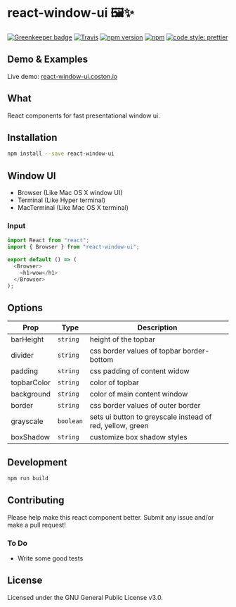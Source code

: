 # react-window-ui 🖼✨

[![Greenkeeper badge](https://badges.greenkeeper.io/coston/react-window-ui.svg)](https://greenkeeper.io/)
[![Travis](https://img.shields.io/travis/coston/react-window-ui.svg)](https://travis-ci.org/coston/react-window-ui)
[![npm version](https://badge.fury.io/js/react-window-ui.svg)](https://www.npmjs.com/package/react-window-ui)
[![npm](https://img.shields.io/npm/dm/react-window-ui.svg)](https://www.npmjs.com/package/react-window-ui)
[![code style: prettier](https://img.shields.io/badge/code_style-prettier-ff69b4.svg)](https://prettier.io)

## Demo & Examples

Live demo: [react-window-ui.coston.io](https://react-window-ui.coston.io)

## What

React components for fast presentational window ui.

## Installation

```bash
npm install --save react-window-ui
```

## Window UI

- Browser (Like Mac OS X window UI)
- Terminal (Like Hyper terminal)
- MacTerminal (Like Mac OS X terminal)

### Input

```js
import React from "react";
import { Browser } from "react-window-ui";

export default () => (
  <Browser>
    <h1>wow</h1>
  </Browser>
);
```

## Options

| Prop        | Type      | Description                                               |
| ----------- | --------- | --------------------------------------------------------- |
| barHeight   | `string`  | height of the topbar                                      |
| divider     | `string`  | css border values of topbar border-bottom                 |
| padding     | `string`  | css padding of content widow                              |
| topbarColor | `string`  | color of topbar                                           |
| background  | `string`  | color of main content window                              |
| border      | `string`  | css border values of outer border                         |
| grayscale   | `boolean` | sets ui button to greyscale instead of red, yellow, green |
| boxShadow   | `string`  | customize box shadow styles                               |

## Development

```bash
npm run build
```

## Contributing

Please help make this react component better. Submit any issue and/or make a pull request!

### To Do

- Write some good tests

## License

Licensed under the GNU General Public License v3.0.
